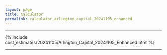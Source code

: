 ```yaml
---
layout: page
title: Calculator
permalink: calculator_arlington_capital_20241105_enhanced
---
```


___

{% include cost_estimates/20241105/Arlington_Capital_20241105_Enhanced.html %}

___


